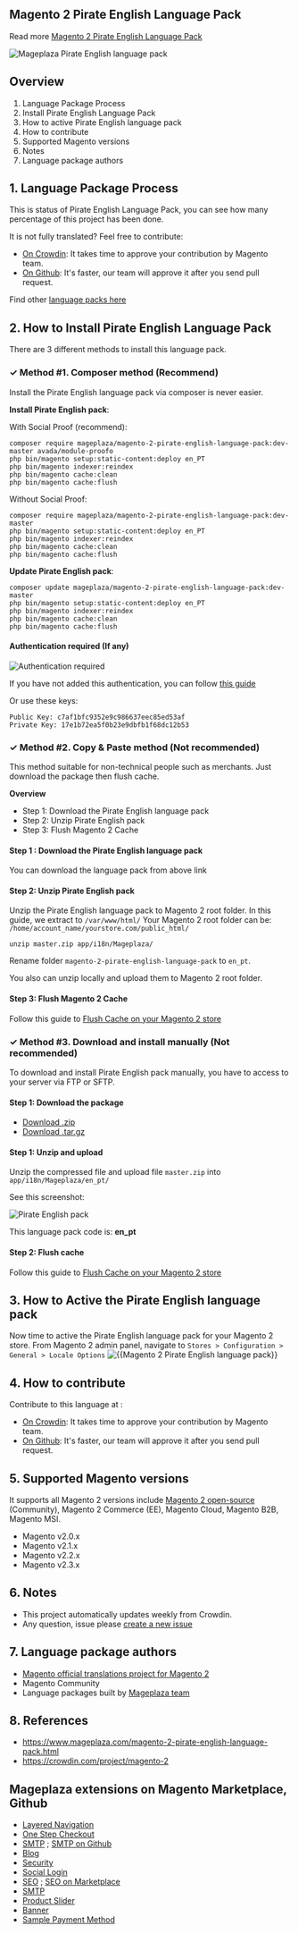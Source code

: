## Magento 2 Pirate English Language Pack



Read more [Magento 2 Pirate English Language Pack](https://www.mageplaza.com/magento-2-pirate-english-language-pack.html)

![Mageplaza Pirate English language pack](https://cdn3.mageplaza.com/media/general/qjWPj1W.png)

## Overview

1. Language Package Process
2. Install Pirate English Language Pack
3. How to active Pirate English language pack
4. How to contribute
5. Supported Magento versions
6. Notes
7. Language package authors

## 1. Language Package Process

This is status of Pirate English Language Pack, you can see how many percentage of this project has been done.

It is not fully translated? Feel free to contribute:
- [On Crowdin](https://crowdin.com/project/magento-2): It takes time to approve your contribution by Magento team.
- [On Github](https://github.com/mageplaza/magento-2-pirate-english-language-pack/blob/master/HOW-TO-CONTRIBUTE.md): It's faster, our team will approve it after you send pull request.


Find other [language packs here](https://www.mageplaza.com/kb/magento-2-language-pack/)

## 2. How to Install Pirate English Language Pack

There are 3 different methods to install this language pack.

### ✓ Method #1. Composer method (Recommend)
Install the Pirate English language pack via composer is never easier.

**Install Pirate English pack**:

With Social Proof (recommend):

```
composer require mageplaza/magento-2-pirate-english-language-pack:dev-master avada/module-proofo
php bin/magento setup:static-content:deploy en_PT
php bin/magento indexer:reindex
php bin/magento cache:clean
php bin/magento cache:flush
```

Without Social Proof:

```
composer require mageplaza/magento-2-pirate-english-language-pack:dev-master
php bin/magento setup:static-content:deploy en_PT
php bin/magento indexer:reindex
php bin/magento cache:clean
php bin/magento cache:flush
```


**Update  Pirate English pack**:

```
composer update mageplaza/magento-2-pirate-english-language-pack:dev-master
php bin/magento setup:static-content:deploy en_PT
php bin/magento indexer:reindex
php bin/magento cache:clean
php bin/magento cache:flush

```

#### Authentication required (If any)

![Authentication required](https://cdn.mageplaza.com/media/general/dmryiPk.png)

If you have not added this authentication, you can follow [this guide](http://devdocs.magento.com/guides/v2.0/install-gde/prereq/connect-auth.html)

Or use these keys:

```
Public Key: c7af1bfc9352e9c986637eec85ed53af
Private Key: 17e1b72ea5f0b23e9dbfb1f68dc12b53
```



### ✓ Method #2. Copy & Paste method (Not recommended)

This method suitable for non-technical people such as merchants. Just download the package then flush cache.

**Overview**

- Step 1: Download the Pirate English language pack
- Step 2: Unzip Pirate English pack
- Step 3: Flush Magento 2 Cache

#### Step 1 : Download the Pirate English language pack

You can download the language pack from above link

#### Step 2: Unzip Pirate English pack

Unzip the Pirate English language pack to Magento 2 root folder. In this guide, we extract to `/var/www/html/`
Your Magento 2 root folder can be: `/home/account_name/yourstore.com/public_html/`

```
unzip master.zip app/i18n/Mageplaza/
```

Rename folder `magento-2-pirate-english-language-pack` to `en_pt`.


You also can unzip locally and upload them to Magento 2 root folder.

#### Step 3: Flush Magento 2 Cache

Follow this guide to [Flush Cache on your Magento 2 store](https://www.mageplaza.com/kb/how-flush-enable-disable-cache.html)


### ✓ Method #3. Download and install manually (Not recommended)

To download and install Pirate English pack manually, you have to access to your server via FTP or SFTP.

#### Step 1: Download the package

- [Download .zip](https://github.com/mageplaza/magento-2-pirate-english-language-pack/archive/master.zip)
- [Download .tar.gz](https://github.com/mageplaza/magento-2-pirate-english-language-pack/tarball/master)

#### Step 1: Unzip and upload

Unzip the compressed file and upload file `master.zip` into `app/i18n/Mageplaza/en_pt/`

See this screenshot:

![Pirate English pack](https://cdn3.mageplaza.com/media/general/language-pack.png)

This language pack code is: **en_pt**

#### Step 2: Flush cache

Follow this guide to [Flush Cache on your Magento 2 store](https://www.mageplaza.com/kb/how-flush-enable-disable-cache.html)


## 3. How to Active the Pirate English language pack 

Now time to active the Pirate English language pack for your Magento 2 store. From Magento 2 admin panel, navigate to `Stores > Configuration > General > Locale Options`
![{{Magento 2 Pirate English language pack}}](https://cdn.mageplaza.com/media/general/aPSUA0l.png)


## 4. How to contribute

Contribute to this language at :
- [On Crowdin](https://crowdin.com/project/magento-2): It takes time to approve your contribution by Magento team.
- [On Github](https://github.com/mageplaza/magento-2-pirate-english-language-pack/blob/master/HOW-TO-CONTRIBUTE.md): It's faster, our team will approve it after you send pull request.


## 5. Supported Magento versions

It supports all Magento 2 versions include [Magento 2 open-source](https://www.mageplaza.com/download-magento/) (Community), Magento 2 Commerce (EE), Magento Cloud, Magento B2B, Magento MSI.


- Magento v2.0.x
- Magento v2.1.x
- Magento v2.2.x
- Magento v2.3.x



## 6. Notes 

- This project automatically updates weekly from Crowdin.
- Any question, issue please [create a new issue](https://github.com/mageplaza/magento-2-pirate-english-language-pack/issues/new)

## 7. Language package authors

- [Magento official translations project for Magento 2](https://crowdin.com/project/magento-2)
- Magento Community
- Language packages built by [Mageplaza team](https://www.mageplaza.com/)


## 8. References 

- https://www.mageplaza.com/magento-2-pirate-english-language-pack.html
- https://crowdin.com/project/magento-2



## Mageplaza extensions on Magento Marketplace, Github


- [Layered Navigation](https://marketplace.magento.com/mageplaza-layered-navigation-m2.html)
- [One Step Checkout](https://marketplace.magento.com/mageplaza-magento-2-one-step-checkout-extension.html)
- [SMTP](https://marketplace.magento.com/mageplaza-module-smtp.html) ; [SMTP on Github](https://github.com/mageplaza/magento-2-smtp)
- [Blog](https://github.com/mageplaza/magento-2-blog)
- [Security](https://marketplace.magento.com/mageplaza-module-security.html)
- [Social Login](https://github.com/mageplaza/magento-2-social-login)
- [SEO](https://github.com/mageplaza/magento-2-seo) ; [SEO on Marketplace](https://marketplace.magento.com/mageplaza-magento-2-seo-extension.html)
- [SMTP](https://github.com/mageplaza/magento-2-smtp)
- [Product Slider](https://github.com/mageplaza/magento-2-product-slider)
- [Banner](https://github.com/mageplaza/magento-2-banner-slider)
- [Sample Payment Method](https://github.com/mageplaza/magento-2-sample-payment-method)




